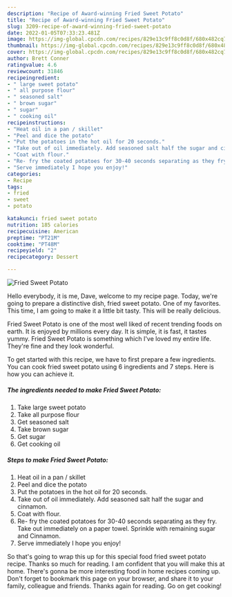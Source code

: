 ```yaml
---
description: "Recipe of Award-winning Fried Sweet Potato"
title: "Recipe of Award-winning Fried Sweet Potato"
slug: 3209-recipe-of-award-winning-fried-sweet-potato
date: 2022-01-05T07:33:23.481Z
image: https://img-global.cpcdn.com/recipes/829e13c9ff8c0d8f/680x482cq70/fried-sweet-potato-recipe-main-photo.jpg
thumbnail: https://img-global.cpcdn.com/recipes/829e13c9ff8c0d8f/680x482cq70/fried-sweet-potato-recipe-main-photo.jpg
cover: https://img-global.cpcdn.com/recipes/829e13c9ff8c0d8f/680x482cq70/fried-sweet-potato-recipe-main-photo.jpg
author: Brett Conner
ratingvalue: 4.6
reviewcount: 31846
recipeingredient:
- " large sweet potato"
- " all purpose flour"
- " seasoned salt"
- " brown sugar"
- " sugar"
- " cooking oil"
recipeinstructions:
- "Heat oil in a pan / skillet"
- "Peel and dice the potato"
- "Put the potatoes in the hot oil for 20 seconds."
- "Take out of oil immediately. Add seasoned salt half the sugar and cinnamon."
- "Coat with flour."
- "Re- fry the coated potatoes for 30-40 seconds separating as they fry. Take out immediately on a paper towel. Sprinkle with remaining sugar and Cinnamon."
- "Serve immediately I hope you enjoy!"
categories:
- Recipe
tags:
- fried
- sweet
- potato

katakunci: fried sweet potato 
nutrition: 185 calories
recipecuisine: American
preptime: "PT21M"
cooktime: "PT48M"
recipeyield: "2"
recipecategory: Dessert

---
```



![Fried Sweet Potato](https://img-global.cpcdn.com/recipes/829e13c9ff8c0d8f/680x482cq70/fried-sweet-potato-recipe-main-photo.jpg)

Hello everybody, it is me, Dave, welcome to my recipe page. Today, we're going to prepare a distinctive dish, fried sweet potato. One of my favorites. This time, I am going to make it a little bit tasty. This will be really delicious.



Fried Sweet Potato is one of the most well liked of recent trending foods on earth. It is enjoyed by millions every day. It is simple, it is fast, it tastes yummy. Fried Sweet Potato is something which I've loved my entire life. They're fine and they look wonderful.


To get started with this recipe, we have to first prepare a few ingredients. You can cook fried sweet potato using 6 ingredients and 7 steps. Here is how you can achieve it.

<!--inarticleads1-->

##### The ingredients needed to make Fried Sweet Potato:

1. Take  large sweet potato
1. Take  all purpose flour
1. Get  seasoned salt
1. Take  brown sugar
1. Get  sugar
1. Get  cooking oil




<!--inarticleads2-->

##### Steps to make Fried Sweet Potato:

1. Heat oil in a pan / skillet
1. Peel and dice the potato
1. Put the potatoes in the hot oil for 20 seconds.
1. Take out of oil immediately. Add seasoned salt half the sugar and cinnamon.
1. Coat with flour.
1. Re- fry the coated potatoes for 30-40 seconds separating as they fry. Take out immediately on a paper towel. Sprinkle with remaining sugar and Cinnamon.
1. Serve immediately I hope you enjoy!




So that's going to wrap this up for this special food fried sweet potato recipe. Thanks so much for reading. I am confident that you will make this at home. There's gonna be more interesting food in home recipes coming up. Don't forget to bookmark this page on your browser, and share it to your family, colleague and friends. Thanks again for reading. Go on get cooking!
